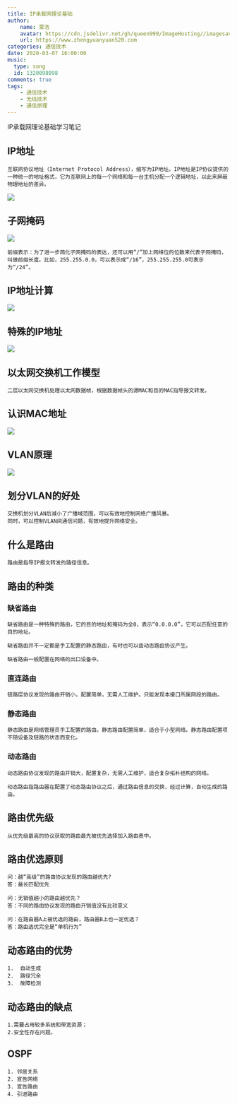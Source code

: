 ```yaml
---
title: IP承载网理论基础
author:
	name: 覃浩
	avatar: https://cdn.jsdelivr.net/gh/queen999/ImageHosting//imagesavatar.jpg
	url: https://www.zhengyuanyuan520.com
categories: 通信技术
date: 2020-03-07 16:00:00
music:
  type: song  
  id: 1320098098
comments: true
tags:  
	- 通信技术
	- 无线技术
	- 通信原理
---
```


IP承载网理论基础学习笔记

<!-- more -->

## IP地址

```
互联网协议地址（Internet Protocol Address），缩写为IP地址。IP地址是IP协议提供的一种统一的地址格式，它为互联网上的每一个网络和每一台主机分配一个逻辑地址，以此来屏蔽物理地址的差异。
```

![](https://cdn.jsdelivr.net/gh/queen999/ImageHosting/images20200307154356.png)



## 子网掩码

![](https://cdn.jsdelivr.net/gh/queen999/ImageHosting/images20200307154708.png)

```
前缀表示：为了进一步简化子网掩码的表达，还可以用“/”加上网络位的位数来代表子网掩码，叫做前缀长度。比如，255.255.0.0，可以表示成“/16”，255.255.255.0可表示为“/24”。
```



## IP地址计算

![](https://cdn.jsdelivr.net/gh/queen999/ImageHosting/images20200307154847.png)



## 特殊的IP地址

![](https://cdn.jsdelivr.net/gh/queen999/ImageHosting/images20200307154457.png)



## 以太网交换机工作模型

```
二层以太网交换机处理以太网数据帧，根据数据帧头的源MAC和目的MAC指导报文转发。
```



## 认识MAC地址

![](https://cdn.jsdelivr.net/gh/queen999/ImageHosting/images20200307155251.png)



## VLAN原理

![](https://cdn.jsdelivr.net/gh/queen999/ImageHosting/images20200307155544.png)





## 划分VLAN的好处

```
交换机划分VLAN后减小了广播域范围，可以有效地控制网络广播风暴。
同时，可以控制VLAN间通信问题，有效地提升网络安全。
```



## 什么是路由

```
路由是指导IP报文转发的路径信息。
```



## 路由的种类

### 缺省路由

```
缺省路由是一种特殊的路由，它的目的地址和掩码为全0，表示“0.0.0.0”，它可以匹配任意的目的地址。

缺省路由并不一定都是手工配置的静态路由，有时也可以由动态路由协议产生。

缺省路由一般配置在网络的出口设备中。
```

### 直连路由

```
链路层协议发现的路由开销小，配置简单，无需人工维护。只能发现本接口所属网段的路由。
```

### 静态路由

```
静态路由是网络管理员手工配置的路由。静态路由配置简单，适合于小型网络。静态路由配置项不随设备及链路的状态而变化。
```

### 动态路由

```
动态路由协议发现的路由开销大，配置复杂，无需人工维护，适合复杂拓朴结构的网络。

动态路由指路由器在配置了动态路由协议之后，通过路由信息的交换，经过计算，自动生成的路由。
```



## 路由优先级

```
从优先级最高的协议获取的路由最先被优先选择加入路由表中。
```



## 路由优选原则

```
问：越“高级”的路由协议发现的路由越优先?
答：最长匹配优先

问：无销值越小的路由越优先？
答：不同的路由协议发现的路由开销值没有比较意义

问：在路由器A上被优选的路由，路由器B上也一定优选？
答：路由选优完全是“单机行为”
```



## 动态路由的优势

```
1.  自动生成
2.  路径冗余
3.  故障检测
```

## 动态路由的缺点

```
1.需要占用较多系统和带宽资源；
2.安全性存在问题。
```



## OSPF

```
1. 邻居关系
2. 宣告网络
3. 宣告路由
4. 引进路由
```


